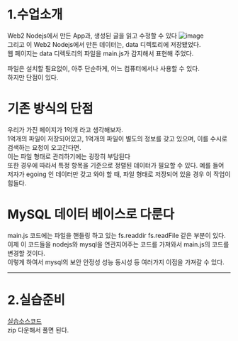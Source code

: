 1.수업소개
===
Web2 Nodejs에서 만든 App과, 생성된 글을 읽고 수정할 수 있다
![image](https://user-images.githubusercontent.com/101965836/160280897-18c2e6a3-5466-4b49-b9ae-c36b60c323e3.png)  
그리고 이 Web2 Nodejs에서 만든 데이터는, data 디렉토리에 저장됐었다.  
웹 페이지는 data 디렉토리의 파일을 main.js가 감지해서 표현해 주었다.  
  
  
파일은 설치할 필요없이, 아주 단순하게, 어느 컴퓨터에서나 사용할 수 있다.  
하지만 단점이 있다.  

# 기존 방식의 단점
우리가 가진 페이지가 1억개 라고 생각해보자.  
1억개의 파일이 저장되어있고, 1억개의 파일이 별도의 정보를 갖고 있으며, 이를 수시로 검색하는 요청이 오고간다면.  
이는 파일 형태로 관리하기에는 굉장히 부담된다  
또한 경우에 따라서 특정 항목을 기준으로 정렬된 데이터가 필요할 수 있다. 예를 들어 저자가 egoing 인 데이터만 갖고 와야 할 때, 파일 형태로 저장되어 있을 경우 이 작업이 힘들다.  

# MySQL 데이터 베이스로 다룬다
main.js 코드에는 파일을 핸들링 하고 있는 fs.readdir fs.readFile 같은 부분이 있다.  
이제 이 코드들을 nodejs와 mysql을 연관지어주는 코드를 가져와서 main.js의 코드를 변경할 것이다.   
이렇게 하여서 mysql의 보안 안정성 성능 동시성 등 여러가지 이점을 가져갈 수 있다.  

---

2.실습준비
===
[실습소스코드](https://github.com/web-n/node.js-mysql/releases/tag/1)  
zip 다운해서 풀면 된다.  
  
  
  
